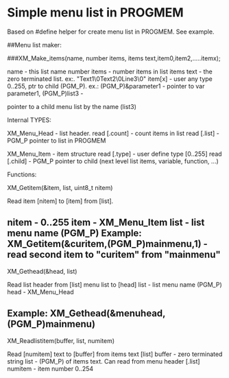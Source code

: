 Simple menu list in PROGMEM
=========
Based on #define helper for create menu list in PROGMEM. See example.


##Menu list maker:

###XM_Make_items(name, number items, items text,item0,item2,.....itemx);

name - this list name
number items - number items in list
items text - the zero terminated list. ex:. "Text1\0Text2\0Line3\0"
item[x] - user any type 0..255, ptr to child (PGM_P). ex.: (PGM_P)&parameter1 - pointer to var parameter1, (PGM_P)list3 - 

pointer to a child menu list by the name (list3)

Internal TYPES:

XM_Menu_Head - list header.
read [.count] - count items in list
read [.list] - PGM_P pointer to list in PROGMEM

XM_Menu_Item - item structure
read [.type] - user define type [0..255]
read [.child] - PGM_P pointer to child (next level list items, variable, function, ...)

Functions:

XM_Getitem(&item, list, uint8_t nitem)

Read item [nitem] to [item] from [list].

nitem - 0..255
item - XM_Menu_Item
list - list menu name (PGM_P)
Example: XM_Getitem(&curitem,(PGM_P)mainmenu,1) - read second item to "curitem" from "mainmenu"
-----------------------------------------------------------------------------------
XM_Gethead(&head, list)

Read list header from [list] menu list to [head]
list - list menu name (PGM_P)
head - XM_Menu_Head

Example: XM_Gethead(&menuhead,(PGM_P)mainmenu)
------------------------------------------------------------------------------------
XM_Readlistitem(buffer, list, numitem)

Read [numitem] text to [buffer] from items text [list]
buffer - zero terminated string
list - (PGM_P) of items text. Can read from menu header [.list]
numitem - item number 0..254
